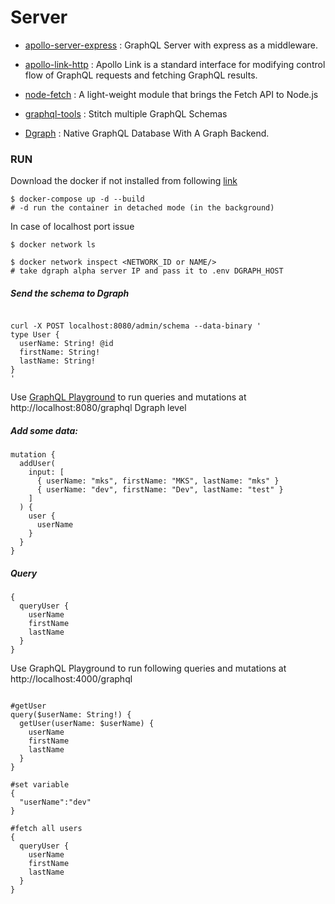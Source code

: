 # Server

- [apollo-server-express](https://www.apollographql.com/docs/apollo-server/integrations/middleware/) : GraphQL Server with express as a middleware.

- [apollo-link-http](https://www.apollographql.com/docs/link/#usage) : Apollo Link is a standard interface for modifying control flow of GraphQL requests and fetching GraphQL results.

- [node-fetch](https://github.com/node-fetch/node-fetch) : A light-weight module that brings the Fetch API to Node.js

- [graphql-tools](https://www.graphql-tools.com/docs/introduction) : Stitch multiple GraphQL Schemas

- [Dgraph](https://github.com/dgraph-io/dgraph) : Native GraphQL Database With A Graph Backend.

### RUN

Download the docker if not installed from following [link](https://www.docker.com/products/docker-desktop)

```shell
$ docker-compose up -d --build
# -d run the container in detached mode (in the background)
```

In case of localhost port issue

```shell
$ docker network ls

$ docker network inspect <NETWORK_ID or NAME/>
# take dgraph alpha server IP and pass it to .env DGRAPH_HOST
```

##### Send the schema to Dgraph

```shell

curl -X POST localhost:8080/admin/schema --data-binary '
type User {
  userName: String! @id
  firstName: String!
  lastName: String!
}
'
```

Use [GraphQL Playground](https://github.com/graphql/graphql-playground) to run queries and mutations at http://localhost:8080/graphql Dgraph level

##### Add some data:

```shell
mutation {
  addUser(
    input: [
      { userName: "mks", firstName: "MKS", lastName: "mks" }
      { userName: "dev", firstName: "Dev", lastName: "test" }
    ]
  ) {
    user {
      userName
    }
  }
}
```

##### Query

```shell
{
  queryUser {
    userName
    firstName
    lastName
  }
}

```

Use GraphQL Playground to run following queries and mutations at http://localhost:4000/graphql

```shell

#getUser
query($userName: String!) {
  getUser(userName: $userName) {
    userName
    firstName
    lastName
  }
}

#set variable
{
  "userName":"dev"
}

#fetch all users
{
  queryUser {
    userName
    firstName
    lastName
  }
}
```
